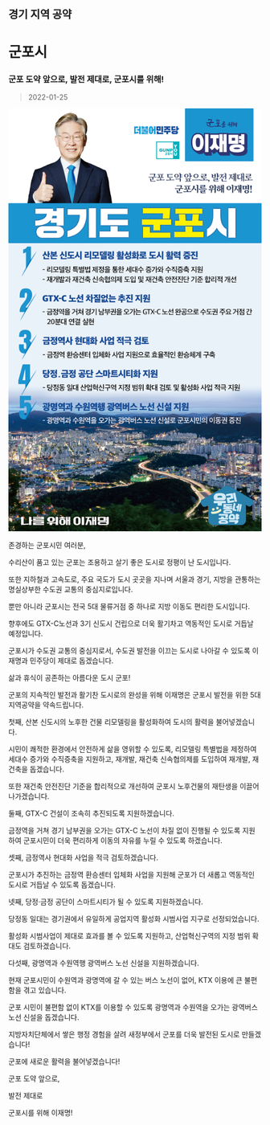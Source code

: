 ## 경기 지역 공약

# 군포시

### 군포 도약 앞으로, 발전 제대로, 군포시를 위해!
> 2022-01-25

![군포시 지역공약](./005_009_007.png)

존경하는 군포시민 여러분,

 

수리산이 품고 있는 군포는 조용하고 살기 좋은 도시로 정평이 난 도시입니다. 

 

또한 지하철과 고속도로, 주요 국도가 도시 곳곳을 지나며 서울과 경기, 지방을 관통하는 명실상부한 수도권 교통의 중심지로입니다. 

뿐만 아니라 군포시는 전국 5대 물류거점 중 하나로 지방 이동도 편리한 도시입니다. 

 

향후에도 GTX-C노선과 3기 신도시 건립으로 더욱 활기차고 역동적인 도시로 거듭날 예정입니다. 

 

군포시가 수도권 교통의 중심지로서, 수도권 발전을 이끄는 도시로 나아갈 수 있도록 이재명과 민주당이 제대로 돕겠습니다. 

 

삶과 휴식이 공존하는 아름다운 도시 군포!

군포의 지속적인 발전과 활기찬 도시로의 완성을 위해 이재명은 군포시 발전을 위한 5대 지역공약을 약속드립니다. 

 

첫째, 산본 신도시의 노후한 건물 리모델링을 활성화하여 도시의 활력을 불어넣겠습니다. 




시민이 쾌적한 환경에서 안전하게 삶을 영위할 수 있도록, 리모델링 특별법을 제정하여 세대수 증가와 수직증축을 지원하고, 재개발, 재건축 신속협의제를 도입하여 재개발, 재건축을 돕겠습니다.

또한 재건축 안전진단 기준을 합리적으로 개선하여 군포시 노후건물의 재탄생을 이끌어 나가겠습니다.

 

둘째, GTX-C 건설이 조속히 추진되도록 지원하겠습니다.    

 

금정역을 거쳐 경기 남부권을 오가는 GTX-C 노선이 차질 없이 진행될 수 있도록 지원하여 군포시민이 더욱 편리하게 이동의 자유를 누릴 수 있도록 하겠습니다. 

 

셋째, 금정역사 현대화 사업을 적극 검토하겠습니다. 




군포시가 추진하는 금정역 환승센터 입체화 사업을 지원해 군포가 더 새롭고 역동적인 도시로 거듭날 수 있도록 돕겠습니다.  

 

넷째, 당정·금정 공단이 스마트시티가 될 수 있도록 지원하겠습니다.  

 

당정동 일대는 경기권에서 유일하게 공업지역 활성화 시범사업 지구로 선정되었습니다. 

활성화 시범사업이 제대로 효과를 볼 수 있도록 지원하고, 산업혁신구역의 지정 범위 확대도 검토하겠습니다.  

 

다섯째, 광명역과 수원역행 광역버스 노선 신설을 지원하겠습니다. 




현재 군포시민이 수원역과 광명역에 갈 수 있는 버스 노선이 없어, KTX 이용에 큰 불편함을 겪고 있습니다. 

군포 시민이 불편함 없이 KTX를 이용할 수 있도록 광명역과 수원역을 오가는 광역버스 노선 신설을 돕겠습니다.  

 

 

지방자치단체에서 쌓은 행정 경험을 살려 새정부에서 군포를 더욱 발전된 도시로 만들겠습니다!

 

군포에 새로운 활력을 불어넣겠습니다!　

 

군포 도약 앞으로,

발전 제대로

군포시를 위해 이재명!  